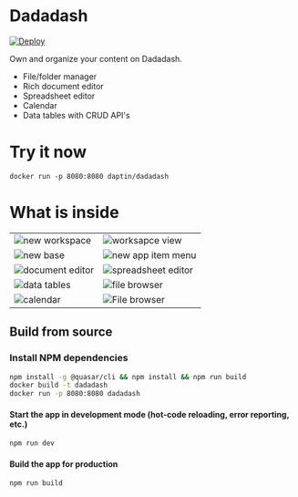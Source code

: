 # Dadadash

[![Deploy](https://www.herokucdn.com/deploy/button.svg)](https://dashboard.heroku.com/new?template=https%3A%2F%2Fgithub.com%2Fdaptin%2Fdadadash%2F)

Own and organize your content on Dadadash.

- File/folder manager
- Rich document editor
- Spreadsheet editor
- Calendar
- Data tables with CRUD API's

# Try it now

```docker run -p 8080:8080 daptin/dadadash```

# What is inside

|      |    |
|------------------------------------------------|------------------------------------------------------|
| ![ new workspace](assets/newWorkspace.png)     | ![ worksapce view](assets/workspaceView.png)         |
| ![ new base](assets/newBase.png)               | ![ new app item menu](assets/newAppItemMenu.png)     |
| ![ document editor](assets/documentEditor.png) | ![ spreadsheet editor](assets/spreadsheetEditor.png) |
| ![ data tables](assets/dataTable.png)          | ![ file browser](assets/fileBrowser.png)             |
| ![ calendar](assets/newCalendarEvent.png)      | ![ File browser](assets/7.png)                       |




## Build from source

### Install NPM dependencies

```bash
npm install -g @quasar/cli && npm install && npm run build
docker build -t dadadash
docker run -p 8080:8080 dadadash
```

#### Start the app in development mode (hot-code reloading, error reporting, etc.)
```bash
npm run dev
```


#### Build the app for production
```bash
npm run build
```
